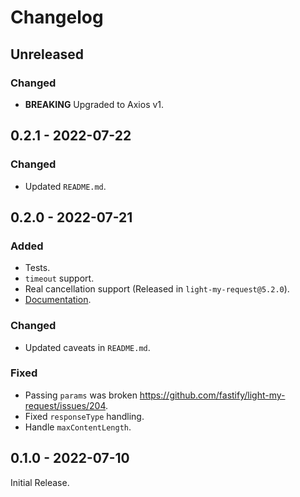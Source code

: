 # Changelog

## Unreleased

### Changed

- **BREAKING** Upgraded to Axios v1.

## 0.2.1 - 2022-07-22

### Changed

- Updated `README.md`.

## 0.2.0 - 2022-07-21

### Added

- Tests.
- `timeout` support.
- Real cancellation support (Released in `light-my-request@5.2.0`).
- [Documentation](https://segevfiner.github.io/axios-light-my-request-adapter/).

### Changed

- Updated caveats in `README.md`.

### Fixed

- Passing `params` was broken https://github.com/fastify/light-my-request/issues/204.
- Fixed `responseType` handling.
- Handle `maxContentLength`.

## 0.1.0 - 2022-07-10

Initial Release.
